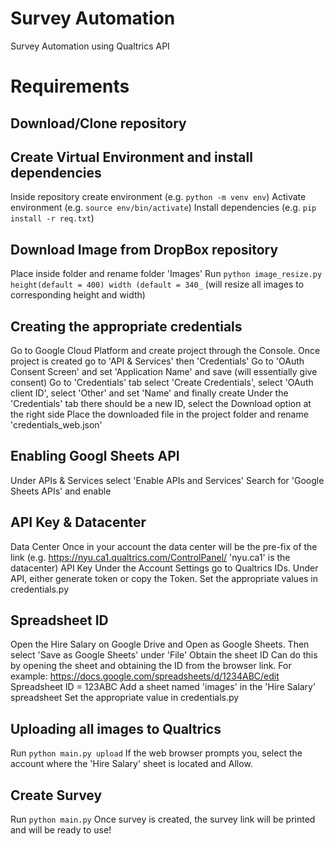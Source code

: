 # Survey Automation
Survey Automation using Qualtrics API

# Requirements

## Download/Clone repository
## Create Virtual Environment and install dependencies
Inside repository create environment (e.g. `python -m venv env`)
Activate environment (e.g. `source env/bin/activate`)
Install dependencies (e.g. `pip install -r req.txt`)

## Download Image from DropBox repository
Place inside folder and rename folder 'Images'
Run `python image_resize.py height(default = 400) width (default = 340_` (will resize all images to corresponding height and width)


## Creating the appropriate credentials 
Go to Google Cloud Platform and create project through the Console.
Once project is created go to 'API & Services' then 'Credentials'
Go to 'OAuth Consent Screen' and set 'Application Name' and save (will essentially give consent)
Go to 'Credentials' tab select 'Create Credentials', select 'OAuth client ID', select 'Other' and set 'Name' and finally create 
Under the 'Credentials' tab there should be a new ID, select the Download option at the right side 
Place the downloaded file in the project folder and rename 'credentials_web.json'

## Enabling Googl Sheets API
Under APIs & Services select 'Enable APIs and Services'
Search for 'Google Sheets APIs' and enable

## API Key & Datacenter
Data Center
Once in your account the data center will be the pre-fix of the link (e.g. https://nyu.ca1.qualtrics.com/ControlPanel/ 'nyu.ca1' is the datacenter)
API Key
Under the Account Settings go to Qualtrics IDs. Under API, either generate token or copy the Token. 
Set the appropriate values in credentials.py

## Spreadsheet ID
Open the Hire Salary on Google Drive and Open as Google Sheets. Then select 'Save as Google Sheets' under 'File'
Obtain the sheet ID
Can do this by opening the sheet and obtaining the ID from the browser link. For example:
https://docs.google.com/spreadsheets/d/1234ABC/edit
Spreadsheet ID = 123ABC
Add a sheet named 'images' in the 'Hire Salary' spreadsheet
Set the appropriate value in credentials.py

## Uploading all images to Qualtrics
Run `python main.py upload`
If the web browser prompts you, select the account where the 'Hire Salary' sheet is located and Allow. 


## Create Survey
Run `python main.py`
Once survey is created, the survey link will be printed and will be ready to use!


